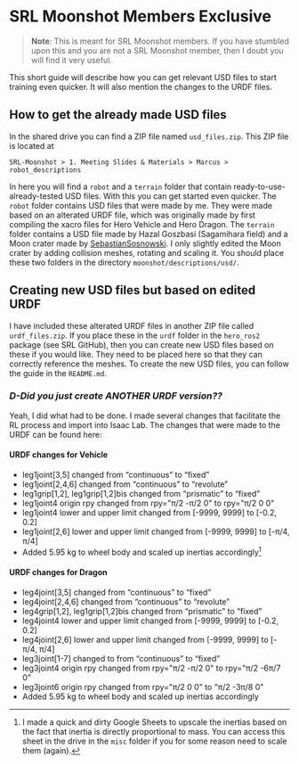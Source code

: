 # SRL Moonshot Members Exclusive

>**Note**: This is meant for SRL Moonshot members. If you have stumbled upon this and you are not a SRL Moonshot member, then I doubt you will find it very useful. 

This short guide will describe how you can get relevant USD files to start training even quicker. It will also mention the changes to the URDF files.

## How to get the already made USD files

In the shared drive you can find a ZIP file named `usd_files.zip`. This ZIP file is located at 
```
SRL-Moonshot > 1. Meeting Slides & Materials > Marcus > robot_descriptions 
```
In here you will find a `robot` and a `terrain` folder that contain ready-to-use-already-tested USD files. With this you can get started even quicker. The `robot` folder contains USD files that were made by me. They were made based on an alterated URDF file, which was originally made by first compiling the xacro files for Hero Vehicle and Hero Dragon. The `terrain` folder contains a USD file made by Hazal Goszbasi (Sagamihara field) and a Moon crater made by [SebastianSosnowski](https://sketchfab.com/SebastianSosnowski). I only slightly edited the Moon crater by adding collision meshes, rotating and scaling it. You should place these two folders in the directory `moonshot/descriptions/usd/`. 

## Creating new USD files but based on edited URDF

I have included these alterated URDF files in another ZIP file called `urdf_files.zip`. If you place these in the `urdf` folder in the `hero_ros2` package (see SRL GitHub), then you can create new USD files based on these if you would like. They need to be placed here so that they can correctly reference the meshes. To create the new USD files, you can follow the guide in the `README.md`. 

### *D-Did you just create ANOTHER URDF version??*

Yeah, I did what had to be done. I made several changes that facilitate the RL process and import into Isaac Lab. The changes that were made to the URDF can be found here:

#### URDF changes for Vehicle

- leg1joint[3,5] changed from “continuous” to “fixed”
- leg1joint[2,4,6] changed from “continuous” to “revolute”
- leg1grip[1,2], leg1grip[1,2]bis changed from “prismatic” to “fixed”
- leg1joint4 origin rpy changed from rpy="π/2 -π/2 0" to rpy="π/2 0 0"
- leg1joint4 lower and upper limit changed from [-9999, 9999] to [-0.2, 0.2]
- leg1joint[2,6] lower and upper limit changed from [-9999, 9999] to [-π/4, π/4]
- Added 5.95 kg to wheel body and scaled up inertias accordingly[^1]

#### URDF changes for Dragon

- leg4joint[3,5] changed from “continuous” to “fixed”
- leg4joint[2,4,6] changed from “continuous” to “revolute”
- leg4grip[1,2], leg1grip[1,2]bis changed from “prismatic” to “fixed”
- leg4joint4 lower and upper limit changed from [-9999, 9999] to [-0.2, 0.2]
- leg4joint[2,6] lower and upper limit changed from [-9999, 9999] to [-π/4, π/4]
- leg3joint[1-7] changed to from “continuous” to “fixed”
- leg3joint4 origin rpy changed from rpy="π/2 -π/2 0" to rpy="π/2 -6π/7 0"
- leg3joint6 origin rpy changed from rpy="π/2 0 0" to "π/2 -3π/8 0"
- Added 5.95 kg to wheel body and scaled up inertias accordingly


[^1]: I made a quick and dirty Google Sheets to upscale the inertias based on the fact that inertia is directly proportional to mass. You can access this sheet in the drive in the `misc` folder if you for some reason need to scale them (again).